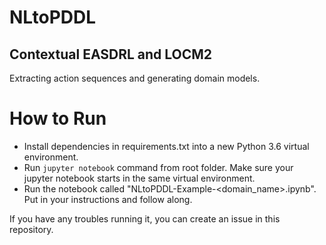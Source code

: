 # NLtoPDDL
## Contextual EASDRL and LOCM2
Extracting action sequences and generating domain models.

# How to Run
- Install dependencies in requirements.txt into a new Python 3.6 virtual environment.
- Run `jupyter notebook` command from root folder. Make sure your jupyter notebook starts in the same virtual environment.
- Run the notebook called "NLtoPDDL-Example-<domain_name>.ipynb". Put in your instructions and follow along.

If you have any troubles running it, you can create an issue in this repository.

